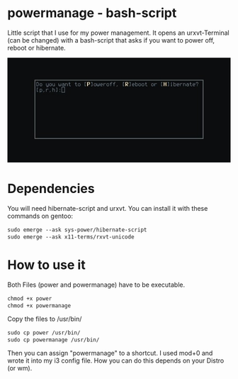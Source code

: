 # powermanage - bash-script

Little script that I use for my power management.
It opens an urxvt-Terminal (can be changed) with a bash-script that asks
if you want to power off, reboot or hibernate.

![Example Image of the menu](https://raw.githubusercontent.com/bowbored/powermanage/main/powermenu.jpg)

# Dependencies

You will need hibernate-script and urxvt.
You can install it with these commands on gentoo:
```
sudo emerge --ask sys-power/hibernate-script
sudo emerge --ask x11-terms/rxvt-unicode
```

# How to use it

Both Files (power and powermanage) have to be executable.
```
chmod +x power
chmod +x powermanage
```

Copy the files to /usr/bin/
```
sudo cp power /usr/bin/
sudo cp powermanage /usr/bin/
```

Then you can assign "powermanage" to a shortcut.
I used mod+0 and wrote it into my i3 config file.
How you can do this depends on your Distro (or wm).

